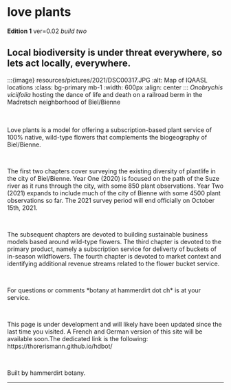 # love plants

__Edition 1__ ver=0.02 _build two_

## Local biodiversity is under threat everywhere, so lets act locally, everywhere.

:::{image} resources/pictures/2021/DSC00317.JPG
:alt: Map of IQAASL locations
:class: bg-primary mb-1
:width: 600px
:align: center
:::
*Onobrychis viciifolia* hosting the dance of life and death on a railroad berm in the Madretsch neighborhood of Biel/Bienne

<br></br>
Love plants is a model for offering a subscription-based plant service of 100% native, wild-type flowers that complements the biogeography of Biel/Bienne.
<p>&nbsp;</p>
The first two chapters cover surveying the existing diversity of plantlife in the city of Biel/Bienne. Year One (2020) is focused on the path of the Suze river as it runs through the city, with some 850 plant observations. Year Two (2021) expands to include much of the city of Bienne with some 4500 plant observations so far. The 2021 survey period will end officially on October 15th, 2021.
<p>&nbsp;</p>
The subsequent chapters are devoted to building sustainable business models based around wild-type flowers. The third chapter is devoted to the primary product, namely a subscription service for deliverty of buckets of in-season wildflowers. The fourth chapter is devoted to market context and identifying additional revenue streams related to the flower bucket service.
<p>&nbsp;</p>
For questions or comments *botany at hammerdirt dot ch* is at your service. 
<p>&nbsp;</p>
This page is under development and will likely have been updated since the last time you visited. A French and German version of this site will be available soon.The dedicated link is the following:  https://thorerismann.github.io/hdbot/
<p>&nbsp;</p>
Built by hammerdirt botany.

 ---
